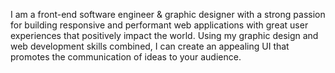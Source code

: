 I am a front-end software engineer & graphic designer with a strong passion for building responsive and performant web applications with great user experiences that positively impact the world. Using my graphic design and web development skills combined, I can create an appealing UI that promotes the communication of ideas to your audience.
